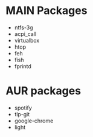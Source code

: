 # MAIN Packages
- ntfs-3g
- acpi_call
- virtualbox
- htop
- feh
- fish
- fprintd

# AUR packages
- spotify
- tlp-git
- google-chrome
- light
